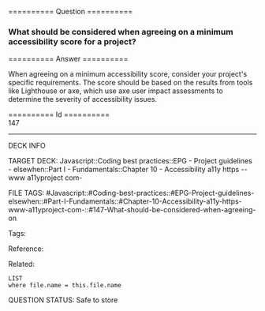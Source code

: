 ========== Question ==========  

### What should be considered when agreeing on a minimum accessibility score for a project?  

========== Answer ==========  

When agreeing on a minimum accessibility score, consider your project's specific requirements. The score should be based on the results from tools like Lighthouse or axe, which use axe user impact assessments to determine the severity of accessibility issues.

========== Id ==========  
147

---

DECK INFO

TARGET DECK: Javascript::Coding best practices::EPG - Project guidelines - elsewhen::Part I - Fundamentals::Chapter 10 - Accessibility a11y https --www a11yproject com-

FILE TAGS: #Javascript::#Coding-best-practices::#EPG-Project-guidelines-elsewhen::#Part-I-Fundamentals::#Chapter-10-Accessibility-a11y-https-www-a11yproject-com-::#147-What-should-be-considered-when-agreeing-on

Tags:

Reference:

Related:

```dataview
LIST
where file.name = this.file.name
````
QUESTION STATUS: Safe to store

